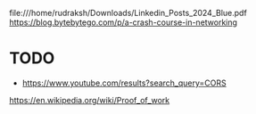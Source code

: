 file:///home/rudraksh/Downloads/Linkedin_Posts_2024_Blue.pdf
https://blog.bytebytego.com/p/a-crash-course-in-networking



# TODO
- https://www.youtube.com/results?search_query=CORS


https://en.wikipedia.org/wiki/Proof_of_work